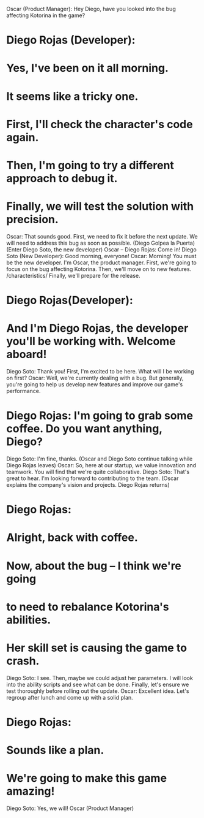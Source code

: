 Oscar (Product Manager): Hey Diego, have you looked into the bug affecting Kotorina in the game? 

# Diego Rojas (Developer): 
# Yes, I've been on it all morning. 
# It seems like a tricky one. 
# First, I'll check the character's code again.
# Then, I'm going to try a different approach to debug it.
#  Finally, we will test the solution with precision.

Oscar: That sounds good. First, we need to fix it before the next update. We will need to address this bug as soon as possible. 
(Diego Golpea la Puerta)
(Enter Diego Soto, the new developer) 
Oscar – Diego Rojas:  Come in!
Diego Soto (New Developer): Good morning, everyone! 
Oscar: Morning! You must be the new developer. I'm Oscar, the product manager. First, we're going to focus on the bug affecting Kotorina. Then, we'll move on to new features. /characteristics/ Finally, we'll prepare for the release. 

# Diego Rojas(Developer): 
# And I'm Diego Rojas, the developer you'll be working with. Welcome aboard! 
Diego Soto: Thank you! First, I'm excited to be here. What will I be working on first? 
Oscar: Well, we're currently dealing with a bug. But generally, you're going to help us develop new features and improve our game's performance. 

# Diego Rojas: I'm going to grab some coffee. Do you want anything, Diego? 
Diego Soto: I'm fine, thanks. 
(Oscar and Diego Soto continue talking while Diego Rojas leaves) 
Oscar: So, here at our startup, we value innovation and teamwork. You will find that we're quite collaborative. 
Diego Soto: That's great to hear. I'm looking forward to contributing to the team. 
(Oscar explains the company's vision and projects. Diego Rojas returns) 

# Diego Rojas: 
# Alright, back with coffee. 
# Now, about the bug – I think we're going 
# to need to rebalance Kotorina's abilities.
# Her skill set is causing the game to crash. 

Diego Soto: I see. Then, maybe we could adjust her parameters. I will look into the ability scripts and see what can be done. Finally, let's ensure we test thoroughly before rolling out the update. 
Oscar: Excellent idea. Let's regroup after lunch and come up with a solid plan. 

# Diego Rojas: 
# Sounds like a plan.
# We're going to make this game amazing! 
Diego Soto: Yes, we will! 
Oscar (Product Manager)

